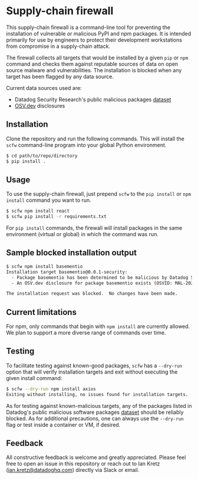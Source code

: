 # Supply-chain firewall

This supply-chain firewall is a command-line tool for preventing the installation of vulnerable or malicious PyPI and npm packages.  It is intended primarily for use by engineers to protect their development workstations from compromise in a supply-chain attack.

The firewall collects all targets that would be installed by a given `pip` or `npm` command and checks them against reputable sources of data on open source malware and vulnerabilities.  The installation is blocked when any target has been flagged by any data source.

Current data sources used are:

- Datadog Security Research's public malicious packages [dataset](https://github.com/DataDog/malicious-software-packages-dataset)
- [OSV.dev](https://osv.dev) disclosures

## Installation

Clone the repository and run the following commands.  This will install the `scfw` command-line program into your global Python environment.

```bash
$ cd path/to/repo/directory
$ pip install .
```

## Usage

To use the supply-chain firewall, just prepend `scfw` to the `pip install` or `npm install` command you want to run.

```bash
$ scfw npm install react
$ scfw pip install -r requirements.txt
```

For `pip install` commands, the firewall will install packages in the same environment (virtual or global) in which the command was run.

## Sample blocked installation output

```bash
$ scfw npm install basementio
Installation target basementio@0.0.1-security:
  - Package basementio has been determined to be malicious by Datadog Security Research
  - An OSV.dev disclosure for package basementio exists (OSVID: MAL-2024-7874)

The installation request was blocked.  No changes have been made.
```

## Current limitations

For npm, only commands that begin with `npm install` are currently allowed.  We plan to support a more diverse range of commands over time.

## Testing

To facilitate testing against known-good packages, `scfw` has a `--dry-run` option that will verify installation targets and exit without executing the given install command:

```bash
$ scfw --dry-run npm install axios
Exiting without installing, no issues found for installation targets.
```

As for testing against known-malicious targets, any of the packages listed in Datadog's public malicious software packages [dataset](https://github.com/DataDog/malicious-software-packages-dataset) should be reliably blocked.  As for additional precautions, one can always use the `--dry-run` flag or test inside a container or VM, if desired.


## Feedback

All constructive feedback is welcome and greatly appreciated.  Please feel free to open an issue in this repository or reach out to Ian Kretz (ian.kretz@datadoghq.com) directly via Slack or email.
